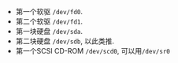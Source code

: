 - 第一个软驱 `/dev/fd0`.
- 第二个软驱 `/dev/fd1`.
- 第一块硬盘 `/dev/sda`.
- 第二块硬盘 `/dev/sdb`, 以此类推.
- 第一个SCSI CD-ROM `/dev/scd0`, 可以用`/dev/sr0`